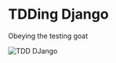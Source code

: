 TDDing Django
==============
Obeying the testing goat

![TDD DJango](http://www.tdd-django-tutorial.com/static/images/kid_goat.png)